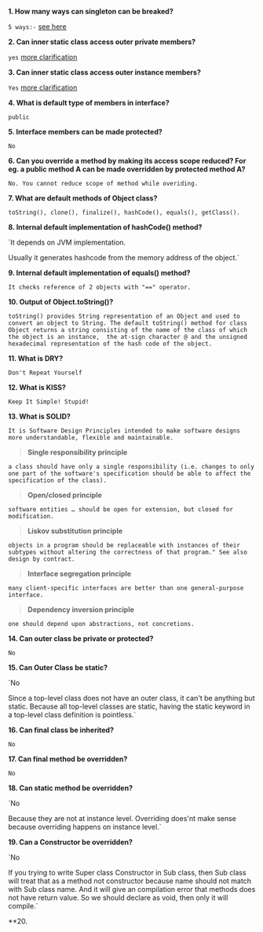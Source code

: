 **1. How many ways can singleton can be breaked?**

`5 ways:-`
[see here](https://medium.com/exploring-code/how-to-make-the-perfect-singleton-de6b951dfdb0)

**2.  Can inner static class access outer private members?**

`yes`
[more clarification](https://stackoverflow.com/questions/27181290/static-nested-class-has-full-access-to-private-outer-class-members)

**3.  Can inner static class access outer instance members?**

`Yes`
[more clarification](https://stackoverflow.com/questions/27181290/static-nested-class-has-full-access-to-private-outer-class-members)

**4.  What is default type of members in interface?**

`public`

**5.  Interface members can be made protected?**

`No`

**6.  Can you override a method by making its access scope reduced?
For eg. a public method A can be made overridden by protected method A?**
    
`No. You cannot reduce scope of method while overiding.`
    
**7.  What are default methods of Object class?**

`toString(), clone(), finalize(), hashCode(), equals(), getClass().`
    
**8.  Internal default implementation of hashCode() method?**

`It depends on JVM implementation.

Usually it generates hashcode from the memory address of the object.`

**9.  Internal default implementation of equals() method?**

`It checks reference of 2 objects with "==" operator.`

**10. Output of Object.toString()?**

`toString() provides String representation of an Object and used to convert an object to String.
The default toString() method for class Object returns a string consisting of the name of the class of which the object is an instance, 
the at-sign character @ and the unsigned hexadecimal representation of the hash code of the object.`

**11. What is DRY?**

`Don't Repeat Yourself`

**12. What is KISS?**

`Keep It Simple! Stupid!`

**13. What is SOLID?**

`It is Software Design Principles intended to make software designs more understandable, flexible and maintainable.`

> **Single responsibility principle**

`a class should have only a single responsibility (i.e. changes to only one part of the software's specification should be able to affect the specification of the class).`

> **Open/closed principle**

`software entities … should be open for extension, but closed for modification.`

> **Liskov substitution principle**

`objects in a program should be replaceable with instances of their subtypes without altering the correctness of that program." See also design by contract.`

> **Interface segregation principle**

`many client-specific interfaces are better than one general-purpose interface.`

> **Dependency inversion principle**

`one should depend upon abstractions, not concretions.`

**14. Can outer class be private or protected?**

`No`

**15. Can Outer Class be static?**

`No

Since a top-level class does not have an outer class, it can't be anything but static.
Because all top-level classes are static, having the static keyword in a top-level class definition is pointless.`

**16. Can final class be inherited?**

`No`

**17. Can final method be overridden?**

`No`

**18. Can static method be overridden?**

`No

Because they are not at instance level. Overriding does'nt make sense because overriding happens on instance level.`

**19. Can a Constructor be overridden?**

`No

If you trying to write Super class Constructor in Sub class, then Sub class will treat that as a method not constructor because name should not match with Sub class name. And it will give an compilation error that methods does not have return value. So we should declare as void, then only it will compile.`

**20. 
